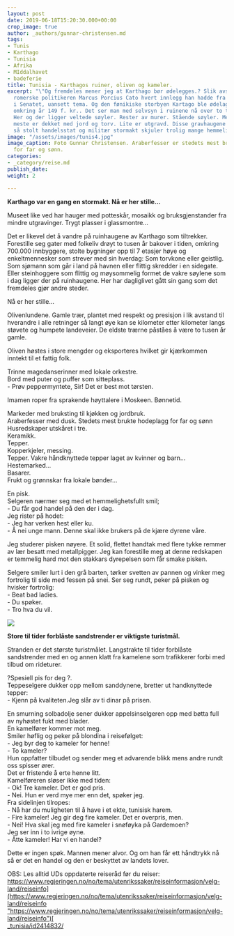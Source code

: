 ```yaml
---
layout: post
date: 2019-06-18T15:20:30.000+00:00
crop_image: true
author: _authors/gunnar-christensen.md
tags:
- Tunis
- Karthago
- Tunisia
- Afrika
- MIddalhavet
- badeferie
title: Tunisia - Karthagos ruiner, oliven og kameler.
excerpt: "\"Og fremdeles mener jeg at Karthago bør ødelegges.? Slik avsluttet den
  romerske politikeren Marcus Porcius Cato hvert innlegg han hadde fra talerstolen
  i Senatet, uansett tema. Og den fønikiske storbyen Kartago ble ødelagt av romerne
  omkring år 149 f. kr.. Det ser man med selvsyn i ruinene nå over to tusen år senere.
  Her og der ligger veltede søyler. Rester av murer. Stående søyler. Men det aller
  meste er dekket med jord og torv. Lite er utgravd. Disse gravhaugene av den engang
  så stolt handelsstat og militær stormakt skjuler trolig mange hemmeligheter..."
image: "/assets/images/tunis4.jpg"
image_caption: Foto Gunnar Christensen. Araberfesser er stedets mest brukte hodeplagg
  for far og sønn.
categories:
- _category/reise.md
publish_date: 
weight: 2

---
```

**Karthago var en gang en stormakt. Nå er her stille...**

Museet like ved har hauger med potteskår, mosaikk og bruksgjenstander fra mindre utgravinger. Trygt plasser i glassmontre...

Det er likevel det å vandre på ruinhaugene av Karthago som tiltrekker. Forestille seg gater med folkeliv drøyt to tusen år bakover i tiden, omkring 700.000 innbyggere, stolte bygninger opp til 7 etasjer høye og enkeltmennesker som strever med sin hverdag: Som torvkone eller geistlig. Som sjømann som går i land på havnen eller flittig skredder i en sidegate. Eller steinhoggere som flittig og møysommelig formet de vakre søylene som i dag ligger der på ruinhaugene. Her har dagliglivet gått sin gang som det fremdeles gjør andre steder.

Nå er her stille...

Olivenlundene. Gamle trær, plantet med respekt og presisjon i lik avstand til hverandre i alle retninger så langt øye kan se kilometer etter kilometer langs støvete og humpete landeveier. De eldste trærne påståes å være to tusen år gamle.

Oliven høstes i store mengder og eksporteres hvilket gir kjærkommen inntekt til et fattig folk.

Trinne magedanserinner med lokale orkestre.  
Bord med puter og puffer som sitteplass.  
\- Prøv peppermyntete, Sir! Det er best mot tørsten.

Imamen roper fra sprakende høyttalere i Moskeen. Bønnetid.

Markeder med bruksting til kjøkken og jordbruk.  
Araberfesser med dusk. Stedets mest brukte hodeplagg for far og sønn  
Husredskaper utskåret i tre.  
Keramikk.  
Tepper.  
Kopperkjeler, messing.  
Tepper. Vakre håndknyttede tepper laget av kvinner og barn...  
Hestemarked...  
Basarer.  
Frukt og grønnskar fra lokale bønder...

En pisk.  
Selgeren nærmer seg med et hemmelighetsfullt smil;  
\- Du får god handel på den der i dag.  
Jeg rister på hodet:  
\- Jeg har verken hest eller ku.  
\- Å nei unge mann. Denne skal ikke brukers på de kjære dyrene våre.

Jeg studerer pisken nøyere. Et solid, flettet handtak med flere tykke remmer av lær besatt med metallpigger. Jeg kan forestille meg at denne redskapen er temmelig hard mot den stakkars dyrepelsen som får smake pisken.

Selgere smiler lurt i den grå barten, tørker svetten av pannen og vinker meg fortrolig til side med fessen på snei. Ser seg rundt, peker på pisken og hvisker fortrolig:  
\- Beat bad ladies.  
\- Du spøker.  
\- Tro hva du vil.

![](http://www.helping.no/tunis3.jpg)

**Store til tider forblåste sandstrender er viktigste turistmål.**

Stranden er det største turistmålet. Langstrakte til tider forblåste sandstrender med en og annen klatt fra kamelene som trafikkerer forbi med tilbud om rideturer.

?Spesiell pis for deg ?.  
Teppeselgere dukker opp mellom sanddynene, bretter ut handknyttede tepper:  
\- Kjenn på kvaliteten.Jeg slår av ti dinar på prisen.

En smurning solbadolje sener dukker appelsinselgeren opp med bøtta full av nyhøstet fukt med blader.  
En kamelfører kommer mot meg.  
Smiler høflig og peker på blondina i reisefølget:  
\- Jeg byr deg to kameler for henne!  
\- To kameler?  
Hun oppfatter tilbudet og sender meg et advarende blikk mens andre rundt oss spisser ører.  
Det er fristende å erte henne litt.  
Kamelføreren sløser ikke med tiden:  
\- Ok! Tre kameler. Det er god pris.  
\- Nei. Hun er verd mye mer enn det, spøker jeg.  
Fra sidelinjen tilropes:  
\- Nå har du muligheten til å have i et ekte, tunisisk harem.  
\- Fire kameler! Jeg gir deg fire kameler. Det er overpris, men.  
\- Nei! Hva skal jeg med fire kameler i snøføyka på Gardemoen?  
Jeg ser inn i to ivrige øyne.  
\- Åtte kameler! Har vi en handel?

Dette er ingen spøk. Mannen mener alvor. Og om han får ett håndtrykk nå så er det en handel og den er beskyttet av landets lover.

OBS: Les alltid UDs oppdaterte reiseråd før du reiser: [https://www.regjeringen.no/no/tema/utenrikssaker/reiseinformasjon/velg-land/reiseinfo](https://www.regjeringen.no/no/tema/utenrikssaker/reiseinformasjon/velg-land/reiseinfo "https://www.regjeringen.no/no/tema/utenrikssaker/reiseinformasjon/velg-land/reiseinfo")[  
_tunisia/id2414832/](https://www.regjeringen.no/no/tema/utenrikssaker/reiseinformasjon/velg-land/reiseinfo_tunisia/id2414832/)